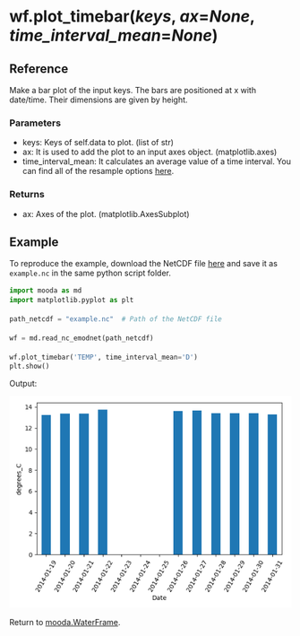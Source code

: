 # wf.plot_timebar(*keys*, *ax*=*None*, *time_interval_mean*=*None*)

## Reference

Make a bar plot of the input keys.
The bars are positioned at x with date/time. Their dimensions are given by height.

### Parameters

* keys: Keys of self.data to plot. (list of str)
* ax: It is used to add the plot to an input axes object. (matplotlib.axes)
* time_interval_mean: It calculates an average value of a time interval. You can find all of the resample options [here](https://pandas.pydata.org/pandas-docs/stable/user_guide/timeseries.html).

### Returns

* ax: Axes of the plot. (matplotlib.AxesSubplot)

## Example

To reproduce the example, download the NetCDF file [here](http://data.emso.eu/files/emso/obsea/mo/ts/2014/MO_TS_MO_OBSEA_201401.nc) and save it as `example.nc` in the same python script folder.

```python
import mooda as md
import matplotlib.pyplot as plt

path_netcdf = "example.nc"  # Path of the NetCDF file

wf = md.read_nc_emodnet(path_netcdf)

wf.plot_timebar('TEMP', time_interval_mean='D')
plt.show()
```

Output:

![Plot timebar example][plot-timebar-example]

Return to [mooda.WaterFrame](../waterframe.md).

[plot-timebar-example]: ../img_waterframe/plot-timebar-example.png
